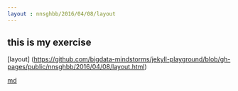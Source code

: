 ```yaml
---
layout : nnsghbb/2016/04/08/layout
---
```


## this is my exercise
[layout] (https://github.com/bigdata-mindstorms/jekyll-playground/blob/gh-pages/public/nnsghbb/2016/04/08/layout.html)


[md]()
